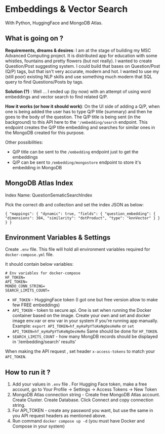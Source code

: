 # Embeddings & Vector Search

With Python, HuggingFace and MongoDB Atlas.

## What is going on ?

**Requirements, dreams & desires**: I am at the stage of building my MSC Advanced Computing
project. It is distributed app for education with some whistles, fountains and 
pretty flowers (but not really). I wanted to create Question/Post suggesting
system. I could build that bases on Question/Post (Q/P) tags, but that isn't very 
accurate, modern and hot. I wanted to use my (still poor) existing NLP skills
and use something much modern that SQL query to find Questions/Posts by tags. 

**Solution (?)** : Well ... I ended up (by now) with an attempt of using word embeddings
and vector search to find related Q/P. 

**How it works (or how it should work)**: On the UI side of adding a Q/P, when
one is being added the user has to type Q/P title (summary) and then he
goes to the body of the question. The Q/P title is being sent (in the background)
to this API here to the `'/embedding/search` endpoint. This endpoint creates
the Q/P title embedding and searches for similar ones in the MongoDB created for 
this purpose. 

Other possibilities:
- Q/P title can be sent to the `/embedding` endpoint just to get the embeddings
- Q/P can be sent to `/embedding/mongostore` endpoint to store it's embedding in MongoDB

## MongoDB Atlas Index

Index Name: QuestionSematicSearchIndex

Pick the correct db and collection and set the index JSON as below:

`{
  "mappings": {
    "dynamic": true,
    "fields": {
      "question_embedding": {
        "dimensions": 384,
        "similarity": "dotProduct",
        "type": "knnVector"
      }
    }
  }
}`

## Environment Variables & Settings

Create `.env` file. This file will hold all environment variables required 
for `docker-compose.yml` file.

It should contain below variables:

```
# Env variables for docker-compose
HF_TOKEN= 
API_TOKEN=
MONDO_CONN_STRING=
SEARCH_LIMITS_COUNT=
```

- `HF_TOKEN` - HuggingFace token (I got one but free version allow to make few FREE embeddings)
- `API_TOKEN` - token to secure api. One is set when running the Docker container based on the image.
  Create your own and set and docker image env.var or env var in your system if you're running 
  app manually. Example: `export API_TOKEN=hf_myHaPpYToKeNgOesHeRe` or `set API_TOKEN=hf_myHaPpYToKeNgOesHeRe`
  Same should be done for `HF_TOKEN`. 
- `SEARCH_LIMITS_COUNT` - how many MongDB records should be displayed in '/embedding/search' results'


When making the API request , set header `x-access-tokens` to match your
`API_TOKEN`. 

## How to run it ?

1. Add your values in `.env` file . For Hugging Face token, make a free account, go
to Your Profile -> Settings -> Access Tokens -> New Token
2. MongoDB Atlas connection string - Create free MongoDB Atlas account. Create Cluster. 
Create Database. Click Connect and copy connection string. 
3. For API_TOKEN - create any password you want, but use the same in you
API request headers as mentioned above.
4. Run command `docker compose up -d` (you must have Docker and Compose in your system)
